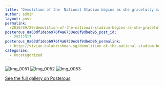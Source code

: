 ```yaml
---
title: 'Demolition of the  National Stadium begins as she gracefully makes way for the new Sports Hub.'
author: admin
layout: post
permalink:
  /2010/09/29/demolition-of-the-national-stadium-begins-as-she-gracefully-makes-way-for-the-new-sports-hub/
posterous_8a63df1deb6976f4a6730ec8f9dbeb95_post_id:
  - 29212317
posterous_8a63df1deb6976f4a6730ec8f9dbeb95_permalink:
  - http://vivian.balakrishnan.sg/demolition-of-the-national-stadium-begins-as
categories:
  - Uncategorized
---
```

<p><img src="http://vivian.balakrishnan.sg/wp-content/uploads/2010/09/IMG_0051.jpg.scaled1000-300x224.jpg" alt="Img_0051" />
<img src="http://vivian.balakrishnan.sg/wp-content/uploads/2010/09/IMG_0052.jpg.scaled1000-300x224.jpg" alt="Img_0052" />
<img src="http://vivian.balakrishnan.sg/wp-content/uploads/2010/09/IMG_0053.jpg.scaled1000-300x224.jpg" alt="Img_0053" /></p>

<p><a href="http://vivian.balakrishnan.sg/demolition-of-the-national-stadium-begins-as">See the full gallery on Posterous</a></p>
